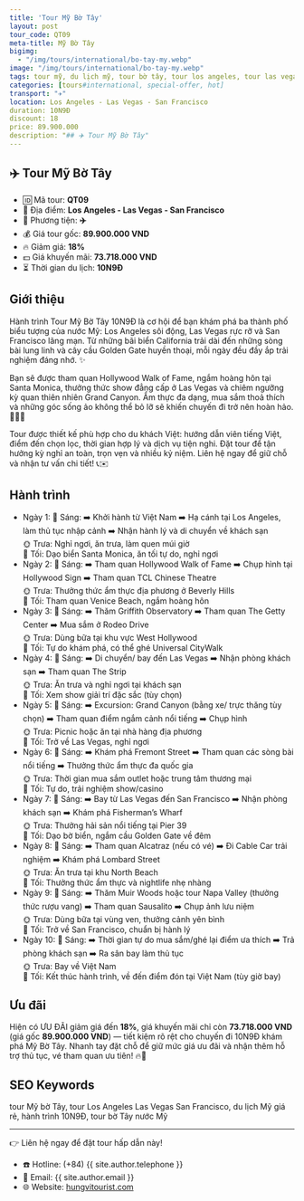 ```yaml
---
title: 'Tour Mỹ Bờ Tây'
layout: post
tour_code: QT09
meta-title: Mỹ Bờ Tây
bigimg:
  - "/img/tours/international/bo-tay-my.webp"
image: "/img/tours/international/bo-tay-my.webp"
tags: tour mỹ, du lịch mỹ, tour bờ tây, tour los angeles, tour las vegas, tour san francisco, tour quốc tế
categories: [tours#international, special-offer, hot]
transport: "✈️"
location: Los Angeles - Las Vegas - San Francisco
duration: 10N9Đ
discount: 18
price: 89.900.000
description: "## ✈️ Tour Mỹ Bờ Tây"
---
```


## ✈️ Tour Mỹ Bờ Tây 

- 🆔 Mã tour: **QT09**
- 📍 Địa điểm: **Los Angeles - Las Vegas - San Francisco**
- 🚗 Phương tiện: **✈️**
- 💰 Giá tour gốc: **89.900.000 VND**
- 🔥 Giảm giá: **18%**
- 💵 Giá khuyến mãi: **73.718.000 VND**
- ⏳ Thời gian du lịch: **10N9Đ**

## Giới thiệu
Hành trình Tour Mỹ Bờ Tây 10N9Đ là cơ hội để bạn khám phá ba thành phố biểu tượng của nước Mỹ: Los Angeles sôi động, Las Vegas rực rỡ và San Francisco lãng mạn. Từ những bãi biển California trải dài đến những sòng bài lung linh và cây cầu Golden Gate huyền thoại, mỗi ngày đều đầy ắp trải nghiệm đáng nhớ. ✨

Bạn sẽ được tham quan Hollywood Walk of Fame, ngắm hoàng hôn tại Santa Monica, thưởng thức show đẳng cấp ở Las Vegas và chiêm ngưỡng kỳ quan thiên nhiên Grand Canyon. Ẩm thực đa dạng, mua sắm thoả thích và những góc sống ảo không thể bỏ lỡ sẽ khiến chuyến đi trở nên hoàn hảo. 🍔🎰🌉

Tour được thiết kế phù hợp cho du khách Việt: hướng dẫn viên tiếng Việt, điểm đến chọn lọc, thời gian hợp lý và dịch vụ tiện nghi. Đặt tour để tận hưởng kỳ nghỉ an toàn, trọn vẹn và nhiều kỷ niệm. Liên hệ ngay để giữ chỗ và nhận tư vấn chi tiết! 📞✉️

## Hành trình
- Ngày 1:
  🌅 Sáng: ➡️ Khởi hành từ Việt Nam ➡️ Hạ cánh tại Los Angeles, làm thủ tục nhập cảnh ➡️ Nhận hành lý và di chuyển về khách sạn  
  🌞 Trưa: Nghỉ ngơi, ăn trưa, làm quen múi giờ  
  🌙 Tối: Dạo biển Santa Monica, ăn tối tự do, nghỉ ngơi
- Ngày 2:
  🌅 Sáng: ➡️ Tham quan Hollywood Walk of Fame ➡️ Chụp hình tại Hollywood Sign ➡️ Tham quan TCL Chinese Theatre  
  🌞 Trưa: Thưởng thức ẩm thực địa phương ở Beverly Hills  
  🌙 Tối: Tham quan Venice Beach, ngắm hoàng hôn
- Ngày 3:
  🌅 Sáng: ➡️ Thăm Griffith Observatory ➡️ Tham quan The Getty Center ➡️ Mua sắm ở Rodeo Drive  
  🌞 Trưa: Dùng bữa tại khu vực West Hollywood  
  🌙 Tối: Tự do khám phá, có thể ghé Universal CityWalk
- Ngày 4:
  🌅 Sáng: ➡️ Di chuyển/ bay đến Las Vegas ➡️ Nhận phòng khách sạn ➡️ Tham quan The Strip  
  🌞 Trưa: Ăn trưa và nghỉ ngơi tại khách sạn  
  🌙 Tối: Xem show giải trí đặc sắc (tùy chọn)
- Ngày 5:
  🌅 Sáng: ➡️ Excursion: Grand Canyon (bằng xe/ trực thăng tùy chọn) ➡️ Tham quan điểm ngắm cảnh nổi tiếng ➡️ Chụp hình  
  🌞 Trưa: Picnic hoặc ăn tại nhà hàng địa phương  
  🌙 Tối: Trở về Las Vegas, nghỉ ngơi
- Ngày 6:
  🌅 Sáng: ➡️ Khám phá Fremont Street ➡️ Tham quan các sòng bài nổi tiếng ➡️ Thưởng thức ẩm thực đa quốc gia  
  🌞 Trưa: Thời gian mua sắm outlet hoặc trung tâm thương mại  
  🌙 Tối: Tự do, trải nghiệm show/casino
- Ngày 7:
  🌅 Sáng: ➡️ Bay từ Las Vegas đến San Francisco ➡️ Nhận phòng khách sạn ➡️ Khám phá Fisherman’s Wharf  
  🌞 Trưa: Thưởng hải sản nổi tiếng tại Pier 39  
  🌙 Tối: Dạo bờ biển, ngắm cầu Golden Gate về đêm
- Ngày 8:
  🌅 Sáng: ➡️ Tham quan Alcatraz (nếu có vé) ➡️ Đi Cable Car trải nghiệm ➡️ Khám phá Lombard Street  
  🌞 Trưa: Ăn trưa tại khu North Beach  
  🌙 Tối: Thưởng thức ẩm thực và nightlife nhẹ nhàng
- Ngày 9:
  🌅 Sáng: ➡️ Thăm Muir Woods hoặc tour Napa Valley (thưởng thức rượu vang) ➡️ Tham quan Sausalito ➡️ Chụp ảnh lưu niệm  
  🌞 Trưa: Dùng bữa tại vùng ven, thưởng cảnh yên bình  
  🌙 Tối: Trở về San Francisco, chuẩn bị hành lý
- Ngày 10:
  🌅 Sáng: ➡️ Thời gian tự do mua sắm/ghé lại điểm ưa thích ➡️ Trả phòng khách sạn ➡️ Ra sân bay làm thủ tục  
  🌞 Trưa: Bay về Việt Nam  
  🌙 Tối: Kết thúc hành trình, về đến điểm đón tại Việt Nam (tùy giờ bay)

## Ưu đãi
Hiện có ƯU ĐÃI giảm giá đến **18%**, giá khuyến mãi chỉ còn **73.718.000 VND** (giá gốc **89.900.000 VND**) — tiết kiệm rõ rệt cho chuyến đi 10N9Đ khám phá Mỹ Bờ Tây. Nhanh tay đặt chỗ để giữ mức giá ưu đãi và nhận thêm hỗ trợ thủ tục, vé tham quan ưu tiên! 🔥👜

## SEO Keywords
tour Mỹ bờ Tây, tour Los Angeles Las Vegas San Francisco, du lịch Mỹ giá rẻ, hành trình 10N9Đ, tour bờ Tây nước Mỹ

---

👉 Liên hệ ngay để đặt tour hấp dẫn này!

- ☎️ Hotline: (+84) {{ site.author.telephone }}
- 📧 Email: {{ site.author.email }}
- 🌐 Website: [hungvitourist.com](https://hungvitourist.com)


